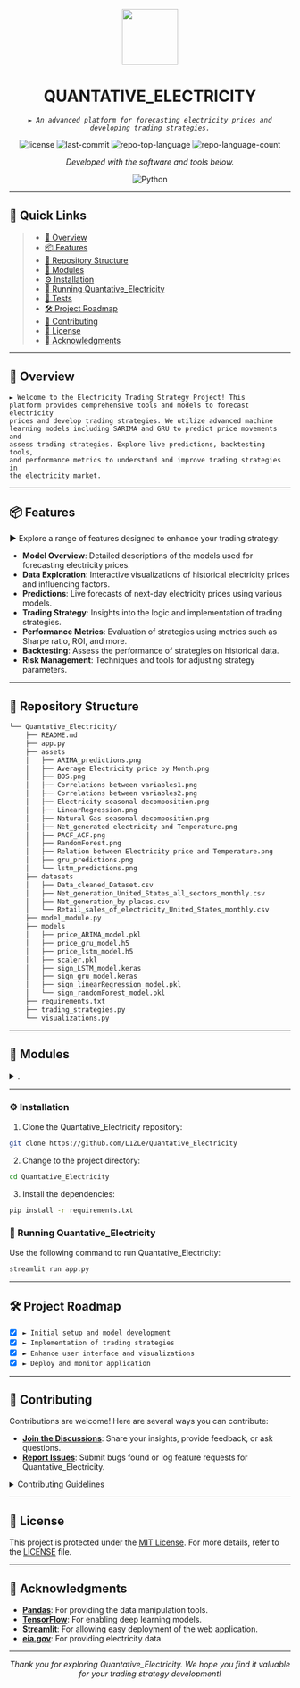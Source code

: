 
<p align="center">
  <img src="https://cdn-icons-png.flaticon.com/512/6295/6295417.png" width="100" />
</p>
<p align="center">
    <h1 align="center">QUANTATIVE_ELECTRICITY</h1>
</p>
<p align="center">
    <em><code>► An advanced platform for forecasting electricity prices and developing trading strategies.</code></em>
</p>
<p align="center">
	<img src="https://img.shields.io/github/license/L1ZLe/Quantative_Electricity?style=flat&color=0080ff" alt="license">
	<img src="https://img.shields.io/github/last-commit/L1ZLe/Quantative_Electricity?style=flat&logo=git&logoColor=white&color=0080ff" alt="last-commit">
	<img src="https://img.shields.io/github/languages/top/L1ZLe/Quantative_Electricity?style=flat&color=0080ff" alt="repo-top-language">
	<img src="https://img.shields.io/github/languages/count/L1ZLe/Quantative_Electricity?style=flat&color=0080ff" alt="repo-language-count">
<p>
<p align="center">
		<em>Developed with the software and tools below.</em>
</p>
<p align="center">
	<img src="https://img.shields.io/badge/Python-3776AB.svg?style=flat&logo=Python&logoColor=white" alt="Python">
</p>
<hr>

## 🔗 Quick Links

> - [📍 Overview](#-overview)
> - [📦 Features](#-features)
> - [📂 Repository Structure](#-repository-structure)
> - [🧩 Modules](#-modules)
> - [⚙️ Installation](#️-installation)
> - [🤖 Running Quantative_Electricity](#-running-Quantative_Electricity)
> - [🧪 Tests](#-tests)
> - [🛠 Project Roadmap](#-project-roadmap)
> - [🤝 Contributing](#-contributing)
> - [📄 License](#-license)
> - [👏 Acknowledgments](#-acknowledgments)

---

## 📍 Overview

<code>► Welcome to the Electricity Trading Strategy Project! This platform provides comprehensive tools and models to forecast electricity prices and develop trading strategies. We utilize advanced machine learning models including SARIMA and GRU to predict price movements and assess trading strategies. Explore live predictions, backtesting tools, and performance metrics to understand and improve trading strategies in the electricity market.</code>

---

## 📦 Features

► Explore a range of features designed to enhance your trading strategy:

- **Model Overview**: Detailed descriptions of the models used for forecasting electricity prices.
- **Data Exploration**: Interactive visualizations of historical electricity prices and influencing factors.
- **Predictions**: Live forecasts of next-day electricity prices using various models.
- **Trading Strategy**: Insights into the logic and implementation of trading strategies.
- **Performance Metrics**: Evaluation of strategies using metrics such as Sharpe ratio, ROI, and more.
- **Backtesting**: Assess the performance of strategies on historical data.
- **Risk Management**: Techniques and tools for adjusting strategy parameters.


---

## 📂 Repository Structure

```sh
└── Quantative_Electricity/
    ├── README.md
    ├── app.py
    ├── assets
    │   ├── ARIMA_predictions.png
    │   ├── Average Electricity price by Month.png
    │   ├── BOS.png
    │   ├── Correlations between variables1.png
    │   ├── Correlations between variables2.png
    │   ├── Electricity seasonal decomposition.png
    │   ├── LinearRegression.png
    │   ├── Natural Gas seasonal decomposition.png
    │   ├── Net_generated electricity and Temperature.png
    │   ├── PACF_ACF.png
    │   ├── RandomForest.png
    │   ├── Relation between Electricity price and Temperature.png
    │   ├── gru_predictions.png
    │   └── lstm_predictions.png
    ├── datasets
    │   ├── Data_cleaned_Dataset.csv
    │   ├── Net_generation_United_States_all_sectors_monthly.csv
    │   ├── Net_generation_by places.csv
    │   └── Retail_sales_of_electricity_United_States_monthly.csv
    ├── model_module.py
    ├── models
    │   ├── price_ARIMA_model.pkl
    │   ├── price_gru_model.h5
    │   ├── price_lstm_model.h5
    │   ├── scaler.pkl
    │   ├── sign_LSTM_model.keras
    │   ├── sign_gru_model.keras
    │   ├── sign_linearRegression_model.pkl
    │   └── sign_randomForest_model.pkl
    ├── requirements.txt
    ├── trading_strategies.py
    └── visualizations.py
```

---

## 🧩 Modules

<details closed><summary>.</summary>

| File                                                                                                       | Summary                         |
| ---                                                                                                        | ---                             |
| [model_module.py](https://github.com/L1ZLe/Quantative_Electricity/blob/master/model_module.py)             | <code>► Contains functions for model training and predictions.</code> |
| [visualizations.py](https://github.com/L1ZLe/Quantative_Electricity/blob/master/visualizations.py)         | <code>► Generates interactive visualizations for data exploration.</code> |
| [trading_strategies.py](https://github.com/L1ZLe/Quantative_Electricity/blob/master/trading_strategies.py) | <code>► Implements various trading strategies based on predictions.</code> |
| [app.py](https://github.com/L1ZLe/Quantative_Electricity/blob/master/app.py)                               | <code>► Main entry point for running the Streamlit application.</code> |

</details>

---

### ⚙️ Installation

1. Clone the Quantative_Electricity repository:

```sh
git clone https://github.com/L1ZLe/Quantative_Electricity
```

2. Change to the project directory:

```sh
cd Quantative_Electricity
```

3. Install the dependencies:

```sh
pip install -r requirements.txt
```

### 🤖 Running Quantative_Electricity

Use the following command to run Quantative_Electricity:

```sh
streamlit run app.py
```


---

## 🛠 Project Roadmap

- [X] `► Initial setup and model development`
- [X] `► Implementation of trading strategies`
- [X] `► Enhance user interface and visualizations`
- [X] `► Deploy and monitor application`

---

## 🤝 Contributing

Contributions are welcome! Here are several ways you can contribute:

- **[Join the Discussions](https://github.com/L1ZLe/Quantative_Electricity/discussions)**: Share your insights, provide feedback, or ask questions.
- **[Report Issues](https://github.com/L1ZLe/Quantative_Electricity/issues)**: Submit bugs found or log feature requests for Quantative_Electricity.

<details closed>
    <summary>Contributing Guidelines</summary>

1. **Fork the Repository**: Start by forking the project repository to your GitHub account.
2. **Clone Locally**: Clone the forked repository to your local machine using a Git client.
   ```sh
   git clone https://github.com/L1ZLe/Quantative_Electricity
   ```
3. **Create a New Branch**: Always work on a new branch, giving it a descriptive name.
   ```sh
   git checkout -b new-feature-x
   ```
4. **Make Your Changes**: Develop and test your changes locally.
5. **Commit Your Changes**: Commit with a clear message describing your updates.
   ```sh
   git commit -m 'Implemented new feature x.'
   ```
6. **Push to GitHub**: Push the changes to your forked repository.
   ```sh
   git push origin new-feature-x
   ```
7. **Submit a Pull Request**: Create a PR against the original project repository. Clearly describe the changes and their motivations.

Once your PR is reviewed and approved, it will be merged into the main branch.

</details>

---

## 📄 License

This project is protected under the [MIT License](https://choosealicense.com/licenses/mit/). For more details, refer to the [LICENSE](LICENSE) file.

---

## 👏 Acknowledgments

- **[Pandas](https://pandas.pydata.org/)**: For providing the data manipulation tools.
- **[TensorFlow](https://www.tensorflow.org/)**: For enabling deep learning models.
- **[Streamlit](https://streamlit.io/)**: For allowing easy deployment of the web application.
- **[eia.gov](https://www.eia.gov/)**: For providing electricity data.

---

<p align="center">
  <em>Thank you for exploring Quantative_Electricity. We hope you find it valuable for your trading strategy development!</em>
</p>

